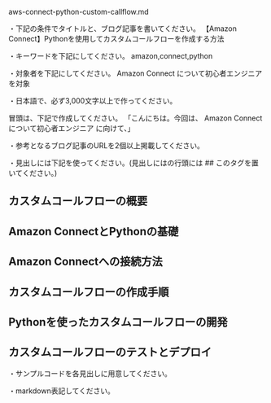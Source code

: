 aws-connect-python-custom-callflow.md

・下記の条件でタイトルと、ブログ記事を書いてください。
【Amazon Connect】Pythonを使用してカスタムコールフローを作成する方法

・キーワードを下記にしてください。
amazon,connect,python

・対象者を下記にしてください。
  Amazon Connect について初心者エンジニアを対象


・日本語で、必ず3,000文字以上で作ってください。

冒頭は、下記で作成してください。
「こんにちは。今回は、
Amazon Connectについて初心者エンジニア
に向けて、」

・参考となるブログ記事のURLを2個以上掲載してください。

・見出しには下記を使ってください。(見出しにはの行頭には ## このタグを置いてください。)
## カスタムコールフローの概要
## Amazon ConnectとPythonの基礎
## Amazon Connectへの接続方法
## カスタムコールフローの作成手順
## Pythonを使ったカスタムコールフローの開発
## カスタムコールフローのテストとデプロイ

・サンプルコードを各見出しに用意してください。

・markdown表記してください。

